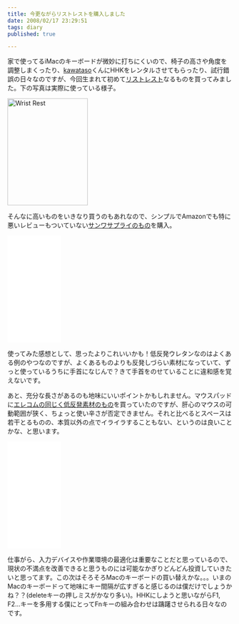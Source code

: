 ```yaml
---
title: 今更ながらリストレストを購入しました
date: 2008/02/17 23:29:51
tags: diary
published: true

---
```


<p>家で使ってるiMacのキーボードが微妙に打ちにくいので、椅子の高さや角度を調整しまくったり、<a href="http://twitter.com/kawataso">kawataso</a>くんにHHKをレンタルさせてもらったり、試行錯誤の日々なのですが、今回生まれて初めて<a href="http://www.amazon.co.jp/dp/B0001I24A0?tag=katsumatv-22&camp=243&creative=1615&linkCode=as1&creativeASIN=B0001I24A0&adid=1AYBWRFDW30BQY4W9NPK&">リストレスト</a>なるものを買ってみました。下の写真は実際に使っている様子。</p>

<p>
<a href="http://www.flickr.com/photos/katsuma/2271569196/" title="Wrist Rest by katsuma, on Flickr"><img src="https://farm3.static.flickr.com/2122/2271569196_885a9811f0_m.jpg" width="180" height="240" alt="Wrist Rest" /></a>
</p>

<p>そんなに高いものをいきなり買うのもあれなので、シンプルでAmazonでも特に悪いレビューもついていない<a href="http://www.amazon.co.jp/dp/B0001I24A0?tag=katsumatv-22&camp=243&creative=1615&linkCode=as1&creativeASIN=B0001I24A0&adid=1AYBWRFDW30BQY4W9NPK&">サンワサプライのもの</a>を購入。</p>

<p>
<iframe src="//rcm-jp.amazon.co.jp/e/cm?t=katsumatv-22&o=9&p=8&l=as1&asins=B0001I24A0&fc1=000000&IS2=1&lt1=_blank&lc1=0000FF&bc1=000000&bg1=FFFFFF&f=ifr" width="120" height="240" scrolling="no" marginwidth="0" marginheight="0" frameborder="0"></iframe></p>

<p>使ってみた感想として、思ったよりこれいいかも！低反発ウレタンなのはよくある例のやつなのですが、よくあるものよりも反発しづらい素材になっていて、ずっと使っているうちに手首になじんで？きて手首をのせていることに違和感を覚えないです。</p>

<p>あと、充分な長さがあるのも地味にいいポイントかもしれません。マウスパッドに<a href="http://www.amazon.co.jp/dp/B0009XZVMA?tag=katsumatv-22&camp=243&creative=1615&linkCode=as1&creativeASIN=B0009XZVMA&adid=1VF6ESMEVNT93T3R4KNA&">エレコムの同じく低反発素材のもの</a>を買っていたのですが、肝心のマウスの可動範囲が狭く、ちょっと使い辛さが否定できません。それと比べるとスペースは若干とるものの、本質以外の点でイライラすることもない、というのは良いことかな、と思います。</p>

<p>
<iframe src="//rcm-jp.amazon.co.jp/e/cm?t=katsumatv-22&o=9&p=8&l=as1&asins=B0009XZVMA&fc1=000000&IS2=1&lt1=_blank&lc1=0000FF&bc1=000000&bg1=FFFFFF&f=ifr" width="120" height="240" scrolling="no" marginwidth="0" marginheight="0" frameborder="0"></iframe></p>

<p>仕事がら、入力デバイスや作業環境の最適化は重要なことだと思っているので、現状の不満点を改善できると思うものには可能なかぎりどんどん投資していきたいと思ってます。この次はそろそろMacのキーボードの買い替えかな。。。いまのMacのキーボードって地味にキー間隔が広すぎると感じるのは僕だけでしょうかね？？(deleteキーの押しミスがかなり多い)。HHKにしようと思いながらF1, F2...キーを多用する僕にとってFnキーの組み合わせは躊躇させられる日々なのです。
</p>
